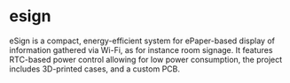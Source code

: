 # esign
eSign is a compact, energy-efficient system for ePaper-based display of information gathered via Wi-Fi, as for instance room signage. It features RTC-based power control allowing for low power consumption, the project includes 3D-printed cases, and a custom PCB.
